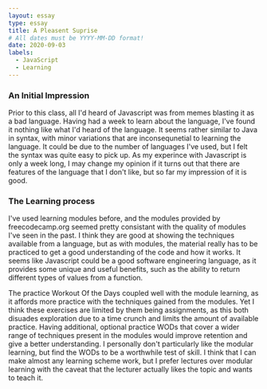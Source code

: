 ```yaml
---
layout: essay
type: essay
title: A Pleasent Suprise
# All dates must be YYYY-MM-DD format!
date: 2020-09-03
labels:
  - JavaScript
  - Learning
---
```


### An Initial Impression

  Prior to this class, all I'd heard of Javascript was from memes blasting it as a bad language. Having had a week to learn about the language, I've found it nothing like what I'd heard of the language. It seems rather similar to Java in syntax, with minor variations that are inconsequnetial to learning the language. It could be due to the number of languages I've used, but I felt the syntax was quite easy to pick up. As my experince with Javascript is only a week long, I may change my opinion if it turns out that there are features of the language that I don't like, but so far my impression of it is good. 

### The Learning process

  I've used learning modules before, and the modules provided by freecodecamp.org seemed pretty consistant with the quality of modules I've seen in the past. I think they are good at showing the techniques available from a language, but as with modules, the material really has to be practiced to get a good understanding of the code and how it works. It seems like Javascript could be a good software engineering language, as it provides some unique and useful benefits, such as the ability to return different types of values from a function. 

  The practice Workout Of the Days coupled well with the module learning, as it affords more practice with the techniques gained from the modules. Yet I think these exercises are limited by them being assignments, as this both disuades exploration due to a time crunch and limits the amount of available practice. Having additional, optional practice WODs that cover a wider range of techniques present in the modules would improve retention and give a better understanding. I personally don't particularly like the modular learning, but find the WODs to be a worthwhile test of skill. I think that I can make almost any learning scheme work, but I prefer lectures over modular learning with the caveat that the lecturer actually likes the topic and wants to teach it. 
